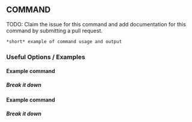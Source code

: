 ---
---

COMMAND
-------

TODO: Claim the issue for this command and add documentation for this command
by submitting a pull request.

~~~ bash
*short* example of command usage and output
~~~

<!--more-->

### Useful Options / Examples

#### Example command

##### Break it down

#### Example command

##### Break it down


